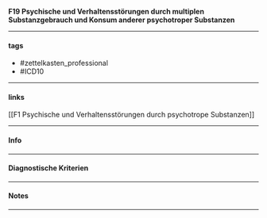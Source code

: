 __F19 Psychische und Verhaltensstörungen durch  multiplen Substanzgebrauch und Konsum anderer psychotroper Substanzen__

___________________________________________
#### tags

- #zettelkasten_professional
- #ICD10 
___________________________________________
#### links

[[F1 Psychische und Verhaltensstörungen durch psychotrope Substanzen]]

___________________________________________
#### Info

___________________________________________
#### Diagnostische Kriterien

___________________________________________
#### Notes

___________________________________________

